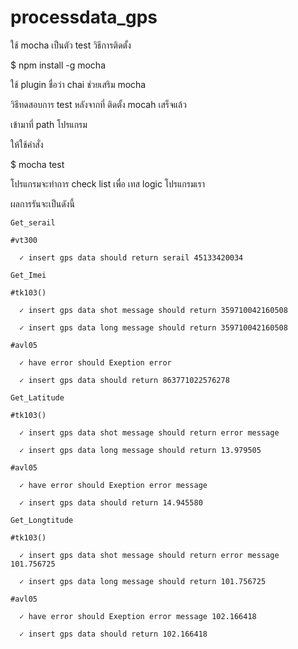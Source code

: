 # processdata_gps


ใช้ mocha เป็นตัว  test 
วิธีการติดตั้ง

$ npm install -g mocha

ใช้ plugin ชื่อว่า chai ช่วยเสริม  mocha

วิธีทดสอบการ test หลังจากที่ ติดตั้ง mocah เสร็จแล้ว

เข้ามาที่ path โปรแกรม

ให้ใช้คำสั่ง

$ mocha test

โปรแกรมจะทำการ check list เพื่อ เทส logic โปรแกรมเรา

ผลการรันจะเป็นดังนี้

	Get_serail

	#vt300

	  ✓ insert gps data should return serail 45133420034

	Get_Imei

	#tk103()

	  ✓ insert gps data shot message should return 359710042160508

	  ✓ insert gps data long message should return 359710042160508

	#avl05

	  ✓ have error should Exeption error

	  ✓ insert gps data should return 863771022576278

	Get_Latitude

	#tk103()

	  ✓ insert gps data shot message should return error message

	  ✓ insert gps data long message should return 13.979505

	#avl05

	  ✓ have error should Exeption error message

	  ✓ insert gps data should return 14.945580

	Get_Longtitude

	#tk103()

	  ✓ insert gps data shot message should return error message 101.756725

	  ✓ insert gps data long message should return 101.756725

	#avl05

	  ✓ have error should Exeption error message 102.166418

	  ✓ insert gps data should return 102.166418